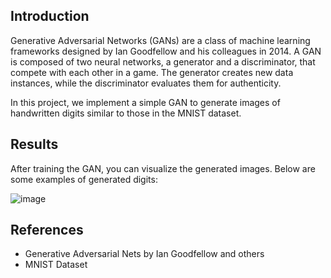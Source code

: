 ## Introduction
Generative Adversarial Networks (GANs) are a class of machine learning frameworks designed by Ian Goodfellow and his colleagues in 2014. A GAN is composed of two neural networks, a generator and a discriminator, that compete with each other in a game. The generator creates new data instances, while the discriminator evaluates them for authenticity.

In this project, we implement a simple GAN to generate images of handwritten digits similar to those in the MNIST dataset.

## Results
After training the GAN, you can visualize the generated images. Below are some examples of generated digits:

![image](https://github.com/aryan-garg0729/Digit-generating-GAN/assets/155893692/910ab252-ade7-49e4-ad61-3bdef9ca0966)

## References

- Generative Adversarial Nets by Ian Goodfellow and others
- MNIST Dataset
